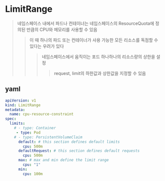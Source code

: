 # LimitRange

> 네임스페이스 내에서 파드나 컨테이너는 네임스페이스의 ResourceQuota에 정의된 만큼의 CPU와 메모리를 사용할 수 있음
>
> > 이 때 하나의 파드 또는 컨테이너가 사용 가능한 모든 리소스를 독점할 수 있다는 우려가 있다
> >
> > > 네임스페이스에서 움직이는 포드 하나하나의 리소스량의 상한을 설정
> > >
> > > > request, limit의 하한값과 상한값을 지정할 수 있음

## yaml

```yaml
apiVersion: v1
kind: LimitRange
metadata:
  name: cpu-resource-constraint
spec:
  limits:
    # - type: Container
     - type: Pod
    # - type: PersistentVolumeClaim
      default: # this section defines default limits
        cpu: 500m
      defaultRequest: # this section defines default requests
        cpu: 500m
      max: # max and min define the limit range
        cpu: "1"
      min:
        cpu: 100m
```
